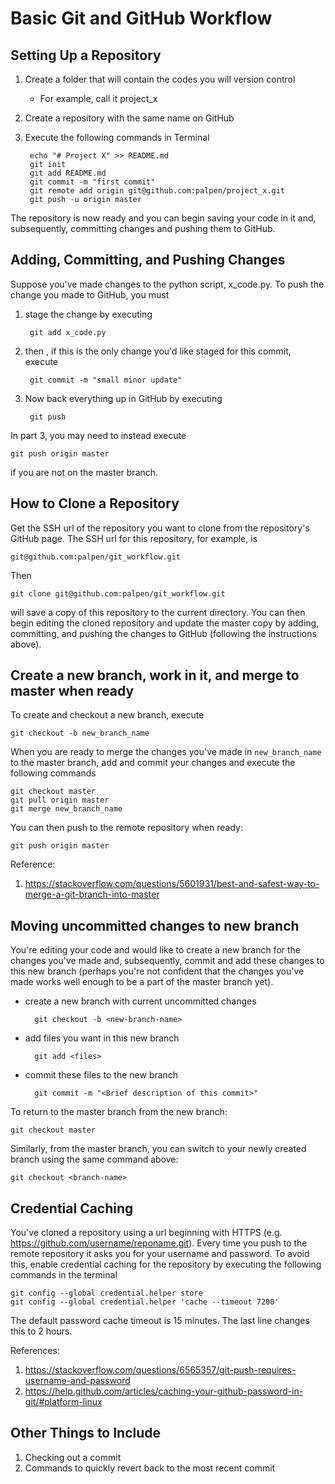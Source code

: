 # Basic Git and GitHub Workflow

## Setting Up a Repository

1. Create a folder that will contain the codes you will version control
	- For example, call it project_x

2. Create a repository with the same name on GitHub

3. Execute the following commands in Terminal

        echo "# Project X" >> README.md
        git init
        git add README.md
        git commit -m "first commit"
        git remote add origin git@github.com:palpen/project_x.git
        git push -u origin master

The repository is now ready and you can begin saving your code in it and, subsequently, committing changes and pushing them to GitHub.


## Adding, Committing, and Pushing Changes

Suppose you've made changes to the python script, x_code.py. To push the change you made to GitHub, you must

1. stage the change by executing

        git add x_code.py

2. then , if this is the only change you'd like staged for this commit, execute

	    git commit -m "small minor update"

3. Now back everything up in GitHub by executing

	    git push

In part 3, you may need to instead execute

    git push origin master

if you are not on the master branch.


## How to Clone a Repository

Get the SSH url of the repository you want to clone from the repository's GitHub page. The SSH url for this repository, for example, is

    git@github.com:palpen/git_workflow.git

Then

    git clone git@github.com:palpen/git_workflow.git

will save a copy of this repository to the current directory. You can then begin editing the cloned repository and update the master copy by adding, committing, and pushing the changes to GitHub (following the instructions above).


## Create a new branch, work in it, and merge to master when ready

To create and checkout a new branch, execute

```
git checkout -b new_branch_name
```

When you are ready to merge the changes you've made in `new_branch_name` to the master branch, add and commit your changes and execute the following commands

```
git checkout master
git pull origin master
git merge new_branch_name
```

You can then push to the remote repository when ready:

```
git push origin master
```

Reference:
1. https://stackoverflow.com/questions/5601931/best-and-safest-way-to-merge-a-git-branch-into-master

## Moving uncommitted changes to new branch
You're editing your code and would like to create a new branch for the changes you've made and, subsequently, commit and add these changes to this new branch (perhaps you're not confident that the changes you've made works well enough to be a part of the master branch yet).

* create a new branch with current uncommitted changes

        git checkout -b <new-branch-name>

* add files you want in this new branch

        git add <files>

* commit these files to the new branch

        git commit -m "<Brief description of this commit>"

To return to the master branch from the new branch:

    git checkout master

Similarly, from the master branch, you can switch to your newly created branch using the same command above:

    git checkout <branch-name>

## Credential Caching

You've cloned a repository using a url beginning with HTTPS (e.g. https://github.com/username/reponame.git). Every time you push to the remote repository it asks you for your username and password. To avoid this, enable credential caching for the repository by executing the following commands in the terminal

```
git config --global credential.helper store
git config --global credential.helper 'cache --timeout 7200'
```

The default password cache timeout is 15 minutes. The last line changes this to 2 hours.

References:
1. https://stackoverflow.com/questions/6565357/git-push-requires-username-and-password
2. https://help.github.com/articles/caching-your-github-password-in-git/#platform-linux

## Other Things to Include

1. Checking out a commit
2. Commands to quickly revert back to the most recent commit
